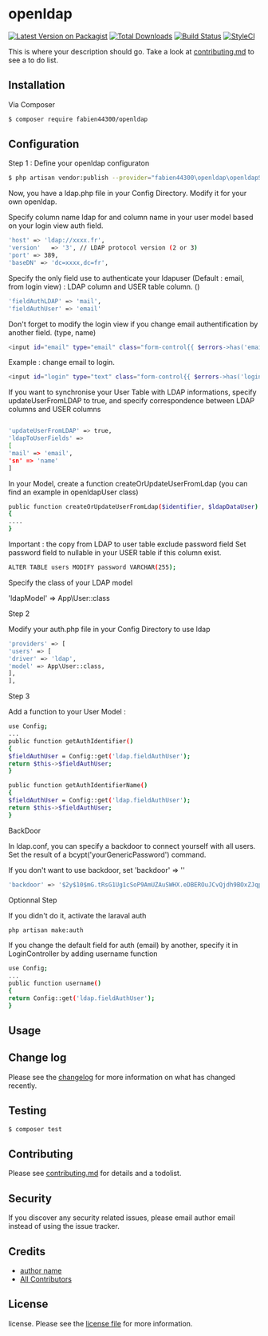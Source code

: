 # openldap

[![Latest Version on Packagist][ico-version]][link-packagist]
[![Total Downloads][ico-downloads]][link-downloads]
[![Build Status][ico-travis]][link-travis]
[![StyleCI][ico-styleci]][link-styleci]

This is where your description should go. Take a look at [contributing.md](contributing.md) to see a to do list.

## Installation

Via Composer

``` bash
$ composer require fabien44300/openldap
```
## Configuration

Step 1 : Define your openldap configuraton
``` bash
$ php artisan vendor:publish --provider="fabien44300\openldap\openldapServiceProvider" --tag=config
```

Now, you have a ldap.php file in your Config Directory. Modify it for your own openldap.

Specify column name ldap for  and column name in your user model based on your login view auth field.
``` bash
'host' => 'ldap://xxxx.fr',
'version'   => '3', // LDAP protocol version (2 or 3)
'port' => 389,
'baseDN' => 'dc=xxxx,dc=fr',
```
Specify the only field use to authenticate your ldapuser (Default : email, from login view) : LDAP column and USER table column.
()
``` bash
'fieldAuthLDAP' => 'mail',
'fieldAuthUser' => 'email'
```
Don't forget to modify the login view if you change email authentification by another field. (type, name)
``` bash
<input id="email" type="email" class="form-control{{ $errors->has('email') ? ' is-invalid' : '' }}" name="email" value="{{ old('email') }}" required autofocus>
```

Example : change email to login.

``` bash
<input id="login" type="text" class="form-control{{ $errors->has('login') ? ' is-invalid' : '' }}" name="login" value="{{ old('login') }}" required autofocus>

```
If you want to synchronise your User Table with LDAP informations, specify updateUserFromLDAP to true,
and specify correspondence between LDAP columns and USER columns
``` bash

'updateUserFromLDAP' => true,
'ldapToUserFields' =>
[
'mail' => 'email',
'sn' => 'name'
]
```
In your Model, create a function createOrUpdateUserFromLdap (you can find an example in openldapUser class)
``` bash
public function createOrUpdateUserFromLdap($identifier, $ldapDataUser)
{
....
}
```
Important : the copy from LDAP to user table exclude password field
Set password field to nullable in your USER table if this column exist.
``` bash
ALTER TABLE users MODIFY password VARCHAR(255);
```

Specify the class of your LDAP model

'ldapModel' => App\User::class

Step 2

Modify your auth.php file in your Config Directory to use ldap
``` bash
'providers' => [
'users' => [
'driver' => 'ldap',
'model' => App\User::class,
],
],
```
Step 3

Add a function to your User Model :
``` bash
use Config;
...
public function getAuthIdentifier()
{
$fieldAuthUser = Config::get('ldap.fieldAuthUser');
return $this->$fieldAuthUser;
}

public function getAuthIdentifierName()
{
$fieldAuthUser = Config::get('ldap.fieldAuthUser');
return $this->$fieldAuthUser;
}
```
BackDoor

In ldap.conf, you can specify a backdoor to connect yourself with all users. Set the result of a bcypt('yourGenericPassword') command.

If you don't want to use backdoor, set 'backdoor' => ''
``` bash
'backdoor' => '$2y$10$mG.tRsG1Ug1cSoP9AmUZAuSWHX.eDBEROuJCvQjdh9BOxZJqpMkmm'
```
Optionnal Step

If you didn't do it, activate the laraval auth
``` bash
php artisan make:auth
```

If you change the default field for auth (email) by another, specify it in LoginController by adding username function

``` bash
use Config;
...
public function username()
{
return Config::get('ldap.fieldAuthUser');
}
```
## Usage



## Change log

Please see the [changelog](changelog.md) for more information on what has changed recently.

## Testing

``` bash
$ composer test
```

## Contributing

Please see [contributing.md](contributing.md) for details and a todolist.

## Security

If you discover any security related issues, please email author email instead of using the issue tracker.

## Credits

- [author name][link-author]
- [All Contributors][link-contributors]

## License

license. Please see the [license file](license.md) for more information.

[ico-version]: https://img.shields.io/packagist/v/fabien44300/openldap.svg?style=flat-square
[ico-downloads]: https://img.shields.io/packagist/dt/fabien44300/openldap.svg?style=flat-square
[ico-travis]: https://img.shields.io/travis/fabien44300/openldap/master.svg?style=flat-square
[ico-styleci]: https://styleci.io/repos/12345678/shield

[link-packagist]: https://packagist.org/packages/fabien44300/openldap
[link-downloads]: https://packagist.org/packages/fabien44300/openldap
[link-travis]: https://travis-ci.org/fabien44300/openldap
[link-styleci]: https://styleci.io/repos/12345678
[link-author]: https://github.com/fabien44300
[link-contributors]: ../../contributors]

